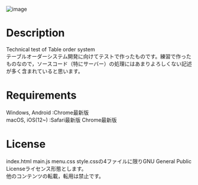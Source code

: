 ![image](https://user-images.githubusercontent.com/80768507/128973864-593cda0d-0494-4cb0-9733-6841bb066579.png)
# Description
Technical test of Table order system<br>
テーブルオーダーシステム開発に向けてテストで作ったものです。練習で作ったものなので，ソースコード（特にサーバー）の処理にはあまりよろしくない記述が多く含まれていると思います。

# Requirements
Windows, Android  :Chrome最新版<br>
macOS, iOS(12~)   :Safari最新版 Chrome最新版

# License
index.html main.js menu.css style.cssの4ファイルに限りGNU General Public Licenseライセンス形態とします。<br>
他のコンテンツの転載，転用は禁止です。
